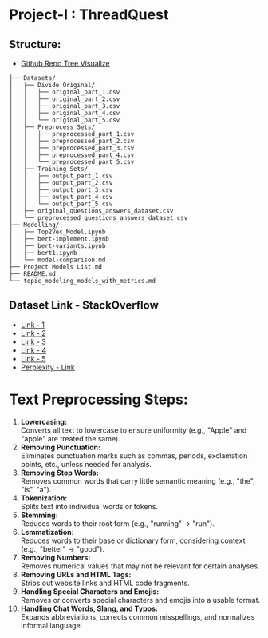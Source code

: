 # Project-I : ThreadQuest
## Structure:
- [Github Repo Tree Visualize](https://readmecodegen.vercel.app/file-tree/file-tree-generator/github-file-tree-visualizer)
```
├── Datasets/
│   ├── Divide Original/
│   │   ├── original_part_1.csv
│   │   ├── original_part_2.csv
│   │   ├── original_part_3.csv
│   │   ├── original_part_4.csv
│   │   └── original_part_5.csv
│   ├── Preprocess Sets/
│   │   ├── preprocessed_part_1.csv
│   │   ├── preprocessed_part_2.csv
│   │   ├── preprocessed_part_3.csv
│   │   ├── preprocessed_part_4.csv
│   │   └── preprocessed_part_5.csv
│   ├── Training Sets/
│   │   ├── output_part_1.csv
│   │   ├── output_part_2.csv
│   │   ├── output_part_3.csv
│   │   ├── output_part_4.csv
│   │   └── output_part_5.csv
│   ├── original_questions_answers_dataset.csv
│   └── preprocessed_questions_answers_dataset.csv
├── Modelling/
│   ├── Top2Vec_Model.ipynb
│   ├── bert-implement.ipynb
│   ├── bert-variants.ipynb
│   ├── bert1.ipynb
│   └── model-comparison.md
├── Project Models List.md
├── README.md
└── topic_modeling_models_with_metrics.md
```

## Dataset Link - StackOverflow
- [Link - 1](https://stackexchange.com/digests)
- [Link - 2](https://langdev.stackexchange.com/)
- [Link - 3](https://data.stackexchange.com/)
- [Link - 4](https://data.stackexchange.com/datascience/queries?order_by=everything)
- [Link - 5](https://data.stackexchange.com/datascience/query/edit/1909796#resultSets)
- [Perplexity - Link](https://www.perplexity.ai/search/apply-this-preprocessing-steps-nQmQttEzRJiCNuOZlSk2lA)

# Text Preprocessing Steps:
1. **Lowercasing:**  
   Converts all text to lowercase to ensure uniformity (e.g., "Apple" and "apple" are treated the same).
2. **Removing Punctuation:**  
   Eliminates punctuation marks such as commas, periods, exclamation points, etc., unless needed for analysis.
3. **Removing Stop Words:**  
   Removes common words that carry little semantic meaning (e.g., "the", "is", "a").
4. **Tokenization:**  
   Splits text into individual words or tokens.
5. **Stemming:**  
   Reduces words to their root form (e.g., "running" → "run").
6. **Lemmatization:**  
   Reduces words to their base or dictionary form, considering context (e.g., "better" → "good").
7. **Removing Numbers:**  
   Removes numerical values that may not be relevant for certain analyses.
8. **Removing URLs and HTML Tags:**  
   Strips out website links and HTML code fragments.
9. **Handling Special Characters and Emojis:**  
   Removes or converts special characters and emojis into a usable format.
10. **Handling Chat Words, Slang, and Typos:**  
    Expands abbreviations, corrects common misspellings, and normalizes informal language.
